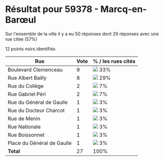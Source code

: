 # Résultat pour 59378 - Marcq-en-Barœul

Sur l'ensemble de la ville il y a eu 50 réponses dont 29 réponses avec une rue citée (57%)

12 points noirs identifiés

| Rue | Vote | % / les rues cités|
|-----|------|-------------------|
| Boulevard Clemenceau | 9 | <img src="../../img/bar_33.gif" />&nbsp;33%|
| Rue Albert Bailly | 8 | <img src="../../img/bar_29.gif" />&nbsp;29%|
| Rue du Collège | 2 | <img src="../../img/bar_7.gif" />&nbsp;7%|
| Rue Gabriel Péri | 2 | <img src="../../img/bar_7.gif" />&nbsp;7%|
| Rue du Général de Gaulle | 1 | <img src="../../img/bar_3.gif" />&nbsp;3%|
| Rue du Docteur Charcot | 1 | <img src="../../img/bar_3.gif" />&nbsp;3%|
| Rue de Menin | 1 | <img src="../../img/bar_3.gif" />&nbsp;3%|
| Rue Nationale | 1 | <img src="../../img/bar_3.gif" />&nbsp;3%|
| Rue Boissonnet | 1 | <img src="../../img/bar_3.gif" />&nbsp;3%|
| Place du Général de Gaulle | 1 | <img src="../../img/bar_3.gif" />&nbsp;3%|
| **Total** | 27 | 100%|
